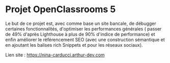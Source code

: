 # Projet OpenClassrooms 5

Le but de ce projet est, avec comme base un site bancale, de débugger certaines fonctionnalités, d'optimiser les performances générales ( passer de 49% d'après Lighthouse à plus de 90% d'indice de performance) et enfin améliorer le référencement SEO (avec une construction sémantique et en ajoutant les balises rich Snippets et pour les réseaux sociaux).


Lien site : https://nina-carducci.arthur-dev.com
